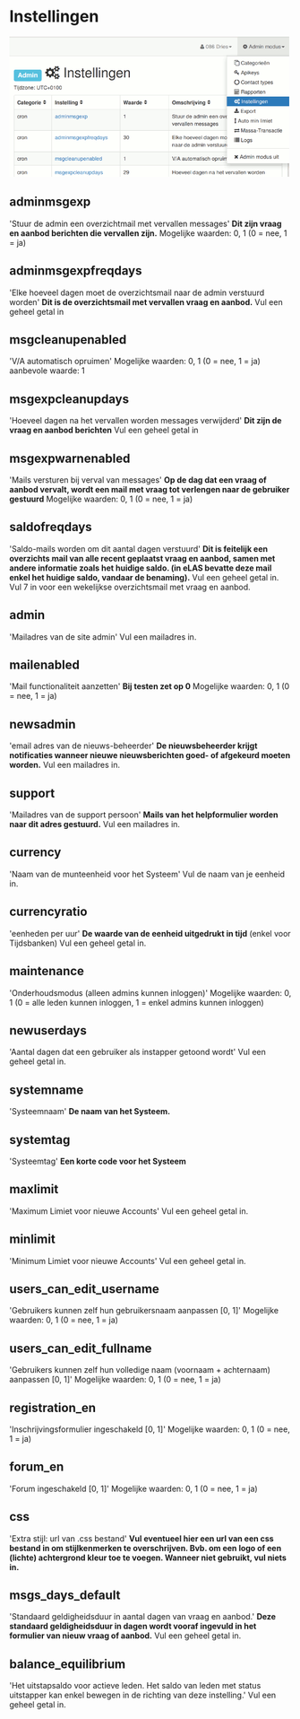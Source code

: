 # Instellingen

![Instellingen](img/config.png)

## adminmsgexp

   'Stuur de admin een overzichtmail met vervallen messages'
   __Dit zijn vraag en aanbod berichten die vervallen zijn.__
   Mogelijke waarden: 0, 1 (0 = nee, 1 = ja)

## adminmsgexpfreqdays

   'Elke hoeveel dagen moet de overzichtsmail naar de admin verstuurd worden'
   __Dit is de overzichtsmail met vervallen vraag en aanbod.__
   Vul een geheel getal in

## msgcleanupenabled

   'V/A automatisch opruimen'
   Mogelijke waarden: 0, 1 (0 = nee, 1 = ja) aanbevole waarde: 1

## msgexpcleanupdays

   'Hoeveel dagen na het vervallen worden messages verwijderd'
   __Dit zijn de vraag en aanbod berichten__
   Vul een geheel getal in

## msgexpwarnenabled

   'Mails versturen bij verval van messages'
   __Op de dag dat een vraag of aanbod vervalt, wordt een mail met vraag tot verlengen naar de gebruiker gestuurd__
   Mogelijke waarden: 0, 1 (0 = nee, 1 = ja)

## saldofreqdays

   'Saldo-mails worden om dit aantal dagen verstuurd'
   __Dit is feitelijk een overzichts mail van alle recent geplaatst vraag en aanbod, samen met andere informatie zoals het huidige saldo. (in eLAS bevatte deze mail enkel het huidige saldo, vandaar de benaming).__
   Vul een geheel getal in. Vul 7 in voor een wekelijkse overzichtsmail met vraag en aanbod.

## admin

   'Mailadres van de site admin'
   Vul een mailadres in.

## mailenabled

   'Mail functionaliteit aanzetten'
   __Bij testen zet op 0__
   Mogelijke waarden: 0, 1 (0 = nee, 1 = ja)

## newsadmin

   'email adres van de nieuws-beheerder'
   __De nieuwsbeheerder krijgt notificaties wanneer nieuwe nieuwsberichten goed- of afgekeurd moeten worden.__
   Vul een mailadres in.

## support

   'Mailadres van de support persoon'
   __Mails van het helpformulier worden naar dit adres gestuurd.__
   Vul een mailadres in.

## currency

   'Naam van de munteenheid voor het Systeem'
   Vul de naam van je eenheid in.

## currencyratio

   'eenheden per uur'
   __De waarde van de eenheid uitgedrukt in tijd__ (enkel voor Tijdsbanken)
   Vul een geheel getal in.

## maintenance

   'Onderhoudsmodus (alleen admins kunnen inloggen)'
   Mogelijke waarden: 0, 1 (0 = alle leden kunnen inloggen, 1 = enkel admins kunnen inloggen)

## newuserdays

   'Aantal dagen dat een gebruiker als instapper getoond wordt'
   Vul een geheel getal in.

## systemname

   'Systeemnaam'
   __De naam van het Systeem.__

## systemtag

   'Systeemtag'
   __Een korte code voor het Systeem__

## maxlimit

   'Maximum Limiet voor nieuwe Accounts'
   Vul een geheel getal in.

## minlimit

   'Minimum Limiet voor nieuwe Accounts'
   Vul een geheel getal in.

## users_can_edit_username

   'Gebruikers kunnen zelf hun gebruikersnaam aanpassen [0, 1]'
   Mogelijke waarden: 0, 1 (0 = nee, 1 = ja)

## users_can_edit_fullname

   'Gebruikers kunnen zelf hun volledige naam (voornaam + achternaam) aanpassen [0, 1]'
   Mogelijke waarden: 0, 1 (0 = nee, 1 = ja)

## registration_en

   'Inschrijvingsformulier ingeschakeld [0, 1]'
   Mogelijke waarden: 0, 1 (0 = nee, 1 = ja)

## forum_en

   'Forum ingeschakeld [0, 1]'
   Mogelijke waarden: 0, 1 (0 = nee, 1 = ja)

## css

   'Extra stijl: url van .css bestand'
   __Vul eventueel hier een url van een css bestand in om stijlkenmerken te overschrijven. Bvb. om een logo of een (lichte) achtergrond kleur toe te voegen. Wanneer niet gebruikt, vul niets in.__

## msgs_days_default

   'Standaard geldigheidsduur in aantal dagen van vraag en aanbod.'
   __Deze standaard geldigheidsduur in dagen wordt vooraf ingevuld in het formulier van nieuw vraag of aanbod.__
   Vul een geheel getal in.

## balance_equilibrium

   'Het uitstapsaldo voor actieve leden. Het saldo van leden met status uitstapper kan enkel bewegen in de richting van deze instelling.'
   Vul een geheel getal in.